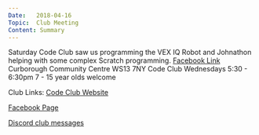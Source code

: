 ```yaml
---
Date:   2018-04-16
Topic:  Club Meeting
Content: Summary
---
```

Saturday Code Club saw us programming the VEX IQ Robot and Johnathon helping with some complex Scratch programming.
[Facebook Link](https://www.facebook.com/1481985248595237/posts/1518809071579521/)
Curborough Community Centre
WS13 7NY
Code Club
Wednesdays 5:30 - 6:30pm
7 - 15 year olds welcome

Club Links:
[Code Club Website](https://lichfield-code-club.github.io/)

[Facebook Page](https://www.facebook.com/LichfieldCoders)

[Discord club messages](https://discord.gg/szz6xGK)

